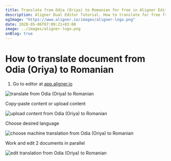 ```yaml
---
title: Translate from Odia (Oriya) to Romanian for free in Aligner Editor
description: Aligner Dual Editor Tutorial. How to translate for free from Odia (Oriya) to Romanian. Aligner is multilingual document management platform. 
ogImage: "https://www.aligner.io/images/aligner-logo.png"
date: 2020-05-06T07:09:21+03:00
image: ../images/aligner-logo.png
onBlog: true
---
```


# How to translate document from Odia (Oriya) to Romanian

1. Go to editor at [app.aligner.io](https://app.aligner.io "Aligner App web page")

![translate from Odia (Oriya) to Romanian](../aligner-blank-editor.png "translate from Odia (Oriya) to Romanian")

Copy-paste content or upload content

![upload content from Odia (Oriya) to Romanian](../aligner-uploaded-document.png "upload content from Odia (Oriya) to Romanian")

Choose desired language

![choose machine translation from Odia (Oriya) to Romanian](../aligner-language-dropdown.png "choose machine translation from Odia (Oriya) to Romanian")

Work and edit 2 documents in parallel

![edit translation from Odia (Oriya) to Romanian](../aligner-double-sitded-editor.png "edit translation from Odia (Oriya) to Romanian")

